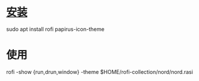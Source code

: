 # [安装](安装)
sudo apt install rofi papirus-icon-theme


# 使用

rofi -show {run,drun,window} -theme $HOME/rofi-collection/nord/nord.rasi
